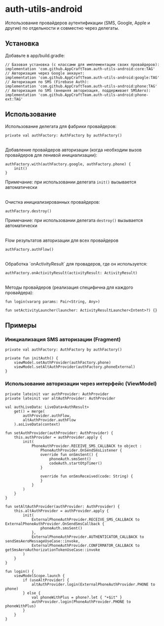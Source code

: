 # auth-utils-android
Использование провайдеров аутентификации (SMS, Google, Apple и другие) по отдельности и совместно через делегаты.

## Установка
Добавьте в app/build.gradle:
```
// Базовая установка (с классами для имплементации своих провайдеров):
implementation 'com.github.AppCraftTeam.auth-utils-android:core:TAG'
// Авторизация через Google аккаунт:
implementation 'com.github.AppCraftTeam.auth-utils-android:google:TAG'
// Авторизация по SMS (Firebase Auth):
implementation 'com.github.AppCraftTeam.auth-utils-android:phone:TAG'
// Авторизация по SMS (внешняя авторизация, поддерживает SMSAero):
implementation 'com.github.AppCraftTeam.auth-utils-android:phone-ext:TAG'
```

## Использование
Использование делегата для фабрики провайдеров:
```
private val authFactory: AuthFactory by authFactory()
```

<br />
Добавление провайдеров авторизации (когда необходим вызов провайдеров для ленивой инициализации):

```
authFactory.with(authFactory.google, authFactory.phone) {
    init()
}
```
Примечание: при использовании делегата `init()` вызывается автоматически

<br />
Очистка инициализированных провайдеров:

```
authFactory.destroy()
```
Примечание: при использовании делегата `destroy()` вызывается автоматически

<br />
Flow результатов авторизации для всех провайдеров

```
authFactory.authFlow()
```

<br />
Обработка `onActivityResult` для провадеров, где он используется:

```
authFactory.onActivityResult(activityResult: ActivityResult)
```

<br />
Методы провайдеров (реализация специфична для каждого провайдера):

```
fun login(vararg params: Pair<String, Any>)

fun setActivityLauncher(launcher: ActivityResultLauncher<Intent>?) {}
```

## Примеры
### Инициализация SMS авторизации (Fragment)
```
private val authFactory: AuthFactory by authFactory()

private fun initAuth() {
    viewModel.setAuthProvider(authFactory.phone)
    viewModel.setAltAuthProvider(authFactory.phoneExternal)
}
```

### Использование авторизации через интерфейс (ViewModel)
```
private lateinit var authProvider: AuthProvider
private lateinit var altAuthProvider: AuthProvider

val authLiveData: LiveData<AuthResult>
    get() = merge(
        authProvider.authFlow,
        altAuthProvider.authFlow
    ).asLiveData(context)
    
fun setAuthProvider(authProvider: AuthProvider) {
    this.authProvider = authProvider.apply {
        init(
            PhoneAuthProvider.RECEIVE_SMS_CALLBACK to object :
                PhoneAuthProvider.OnSendSmsListener {
                override fun onSmsSent() {
                    phoneAuth.smsSent()
                    codeAuth.startOtpTimer()
                }

                override fun onSmsReceived(code: String) {
                }
            }
        )
    }
}

fun setAltAuthProvider(authProvider: AuthProvider) {
    this.altAuthProvider = authProvider.apply {
        init(
            ExternalPhoneAuthProvider.RECEIVE_SMS_CALLBACK to ExternalPhoneAuthProvider.OnSendSmsCallback {
                phoneAuth.smsSent()
            },
            ExternalPhoneAuthProvider.AUTHENTICATOR_CALLBACK to sendSmsAeroMessageUseCase::invoke,
            ExternalPhoneAuthProvider.CONFIRMATOR_CALLBACK to getSmsAeroAuthorizationTokenUseCase::invoke
        )
    }
}

fun login() {
    viewModelScope.launch {
        if (useAltProvider) {
            altAuthProvider.login(ExternalPhoneAuthProvider.PHONE to phone)
        } else {
            val phoneWithPlus = phone?.let { "+$it" }
            authProvider.login(PhoneAuthProvider.PHONE to phoneWithPlus)
        }
    }
}
```
